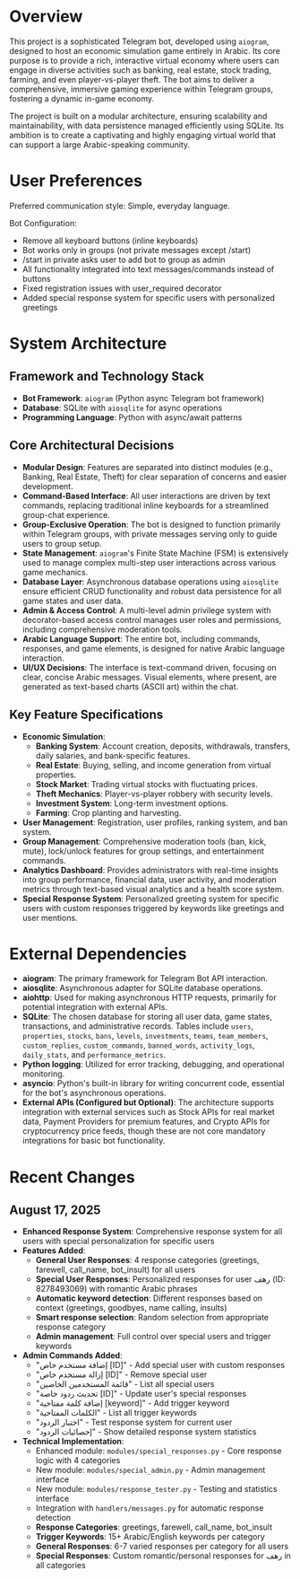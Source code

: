 # Overview

This project is a sophisticated Telegram bot, developed using `aiogram`, designed to host an economic simulation game entirely in Arabic. Its core purpose is to provide a rich, interactive virtual economy where users can engage in diverse activities such as banking, real estate, stock trading, farming, and even player-vs-player theft. The bot aims to deliver a comprehensive, immersive gaming experience within Telegram groups, fostering a dynamic in-game economy.

The project is built on a modular architecture, ensuring scalability and maintainability, with data persistence managed efficiently using SQLite. Its ambition is to create a captivating and highly engaging virtual world that can support a large Arabic-speaking community.

# User Preferences

Preferred communication style: Simple, everyday language.

Bot Configuration:
- Remove all keyboard buttons (inline keyboards)
- Bot works only in groups (not private messages except /start)
- /start in private asks user to add bot to group as admin
- All functionality integrated into text messages/commands instead of buttons
- Fixed registration issues with user_required decorator
- Added special response system for specific users with personalized greetings

# System Architecture

## Framework and Technology Stack
- **Bot Framework**: `aiogram` (Python async Telegram bot framework)
- **Database**: SQLite with `aiosqlite` for async operations
- **Programming Language**: Python with async/await patterns

## Core Architectural Decisions
- **Modular Design**: Features are separated into distinct modules (e.g., Banking, Real Estate, Theft) for clear separation of concerns and easier development.
- **Command-Based Interface**: All user interactions are driven by text commands, replacing traditional inline keyboards for a streamlined group-chat experience.
- **Group-Exclusive Operation**: The bot is designed to function primarily within Telegram groups, with private messages serving only to guide users to group setup.
- **State Management**: `aiogram`'s Finite State Machine (FSM) is extensively used to manage complex multi-step user interactions across various game mechanics.
- **Database Layer**: Asynchronous database operations using `aiosqlite` ensure efficient CRUD functionality and robust data persistence for all game states and user data.
- **Admin & Access Control**: A multi-level admin privilege system with decorator-based access control manages user roles and permissions, including comprehensive moderation tools.
- **Arabic Language Support**: The entire bot, including commands, responses, and game elements, is designed for native Arabic language interaction.
- **UI/UX Decisions**: The interface is text-command driven, focusing on clear, concise Arabic messages. Visual elements, where present, are generated as text-based charts (ASCII art) within the chat.

## Key Feature Specifications
- **Economic Simulation**:
    - **Banking System**: Account creation, deposits, withdrawals, transfers, daily salaries, and bank-specific features.
    - **Real Estate**: Buying, selling, and income generation from virtual properties.
    - **Stock Market**: Trading virtual stocks with fluctuating prices.
    - **Theft Mechanics**: Player-vs-player robbery with security levels.
    - **Investment System**: Long-term investment options.
    - **Farming**: Crop planting and harvesting.
- **User Management**: Registration, user profiles, ranking system, and ban system.
- **Group Management**: Comprehensive moderation tools (ban, kick, mute), lock/unlock features for group settings, and entertainment commands.
- **Analytics Dashboard**: Provides administrators with real-time insights into group performance, financial data, user activity, and moderation metrics through text-based visual analytics and a health score system.
- **Special Response System**: Personalized greeting system for specific users with custom responses triggered by keywords like greetings and user mentions.

# External Dependencies

- **aiogram**: The primary framework for Telegram Bot API interaction.
- **aiosqlite**: Asynchronous adapter for SQLite database operations.
- **aiohttp**: Used for making asynchronous HTTP requests, primarily for potential integration with external APIs.
- **SQLite**: The chosen database for storing all user data, game states, transactions, and administrative records. Tables include `users`, `properties`, `stocks`, `bans`, `levels`, `investments`, `teams`, `team_members`, `custom_replies`, `custom_commands`, `banned_words`, `activity_logs`, `daily_stats`, and `performance_metrics`.
- **Python logging**: Utilized for error tracking, debugging, and operational monitoring.
- **asyncio**: Python's built-in library for writing concurrent code, essential for the bot's asynchronous operations.
- **External APIs (Configured but Optional)**: The architecture supports integration with external services such as Stock APIs for real market data, Payment Providers for premium features, and Crypto APIs for cryptocurrency price feeds, though these are not core mandatory integrations for basic bot functionality.

# Recent Changes

## August 17, 2025
- **Enhanced Response System**: Comprehensive response system for all users with special personalization for specific users
- **Features Added**:
  - **General User Responses**: 4 response categories (greetings, farewell, call_name, bot_insult) for all users
  - **Special User Responses**: Personalized responses for user رهف (ID: 8278493069) with romantic Arabic phrases
  - **Automatic keyword detection**: Different responses based on context (greetings, goodbyes, name calling, insults)
  - **Smart response selection**: Random selection from appropriate response category
  - **Admin management**: Full control over special users and trigger keywords
- **Admin Commands Added**:
  - "إضافة مستخدم خاص [ID]" - Add special user with custom responses
  - "إزالة مستخدم خاص [ID]" - Remove special user
  - "قائمة المستخدمين الخاصين" - List all special users
  - "تحديث ردود خاصة [ID]" - Update user's special responses
  - "إضافة كلمة مفتاحية [keyword]" - Add trigger keyword
  - "الكلمات المفتاحية" - List all trigger keywords
  - "اختبار الردود" - Test response system for current user
  - "إحصائيات الردود" - Show detailed response system statistics
- **Technical Implementation**:
  - Enhanced module: `modules/special_responses.py` - Core response logic with 4 categories
  - New module: `modules/special_admin.py` - Admin management interface
  - New module: `modules/response_tester.py` - Testing and statistics interface
  - Integration with `handlers/messages.py` for automatic response detection
  - **Response Categories**: greetings, farewell, call_name, bot_insult
  - **Trigger Keywords**: 15+ Arabic/English keywords per category
  - **General Responses**: 6-7 varied responses per category for all users
  - **Special Responses**: Custom romantic/personal responses for رهف in all categories